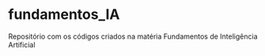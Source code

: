 # fundamentos_IA
Repositório com os códigos criados na matéria Fundamentos de Inteligência Artificial
